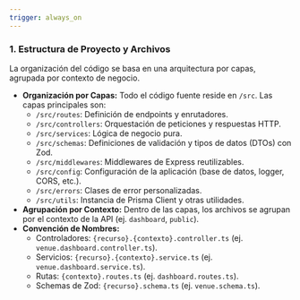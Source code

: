 ```yaml
---
trigger: always_on
---
```


### **1. Estructura de Proyecto y Archivos**

La organización del código se basa en una arquitectura por capas, agrupada por contexto de negocio.

- **Organización por Capas:** Todo el código fuente reside en `/src`. Las capas principales son:
  - `/src/routes`: Definición de endpoints y enrutadores.
  - `/src/controllers`: Orquestación de peticiones y respuestas HTTP.
  - `/src/services`: Lógica de negocio pura.
  - `/src/schemas`: Definiciones de validación y tipos de datos (DTOs) con Zod.
  - `/src/middlewares`: Middlewares de Express reutilizables.
  - `/src/config`: Configuración de la aplicación (base de datos, logger, CORS, etc.).
  - `/src/errors`: Clases de error personalizadas.
  - `/src/utils`: Instancia de Prisma Client y otras utilidades.
- **Agrupación por Contexto:** Dentro de las capas, los archivos se agrupan por el contexto de la API (ej. `dashboard`, `public`).
- **Convención de Nombres:**
  - Controladores: `{recurso}.{contexto}.controller.ts` (ej. `venue.dashboard.controller.ts`).
  - Servicios: `{recurso}.{contexto}.service.ts` (ej. `venue.dashboard.service.ts`).
  - Rutas: `{contexto}.routes.ts` (ej. `dashboard.routes.ts`).
  - Schemas de Zod: `{recurso}.schema.ts` (ej. `venue.schema.ts`).
